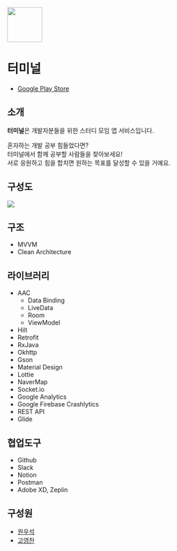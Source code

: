 <img src="https://user-images.githubusercontent.com/58040559/119955985-94cae500-bfdb-11eb-8e84-f60e12658f18.png" width="80">

# 터미널
- [Google Play Store](https://play.google.com/store/apps/details?id=com.kychan.mlog)

## 소개
**터미널**은 개발자분들을 위한 스터디 모임 앱 서비스입니다.

혼자하는 개발 공부 힘들었다면?<br>
터미널에서 함께 공부할 사람들을 찾아보세요!<br>
서로 응원하고 힘을 합치면 원하는 목표를 달성할 수 있을 거예요.

## 구성도
<img src="https://user-images.githubusercontent.com/58040559/120490215-2fb82a80-c3f3-11eb-944d-e2f23a493411.png">

## 구조
- MVVM
- Clean Architecture

## 라이브러리
* AAC
  * Data Binding
  * LiveData
  * Room
  * ViewModel
* Hilt
* Retrofit
* RxJava
* Okhttp
* Gson
* Material Design
* Lottie
* NaverMap
* Socket.io
* Google Analytics
* Google Firebase Crashlytics
* REST API
* Glide


## 협업도구
- Github
- Slack
- Notion
- Postman
- Adobe XD, Zeplin

## 구성원
- [원우석](https://github.com/wswon)
- [고영찬](https://github.com/ko0chan)
